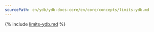 ```yaml
---
sourcePath: en/ydb/ydb-docs-core/en/core/concepts/limits-ydb.md
---
```


{% include [limits-ydb.md](_includes/limits-ydb.md) %}

